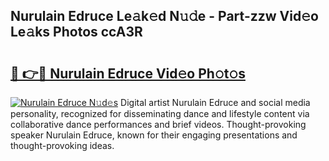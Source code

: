 ## Nurulain Edruce Le𝚊k𝚎d N𝚞𝚍e - Part-zzw Vid𝚎o Le𝚊ks Photos ccA3R

# <h2><a href="http://fbg3e6f.evod.top/?m=Nurulain+Edruce">🔗 👉🔴 Nurulain Edruce Vid𝚎o Ph𝚘t𝚘s</a></h2>

[![Nurulain Edruce N𝚞d𝚎s](https://i.imgur.com/8V9OHl7.gif)](http://fbg3e6f.evod.top/?m=Nurulain+Edruce)
Digital artist Nurulain Edruce and social media personality, recognized for disseminating dance and lifestyle content via collaborative dance performances and brief videos. Thought-provoking speaker Nurulain Edruce, known for their engaging presentations and thought-provoking ideas. 
